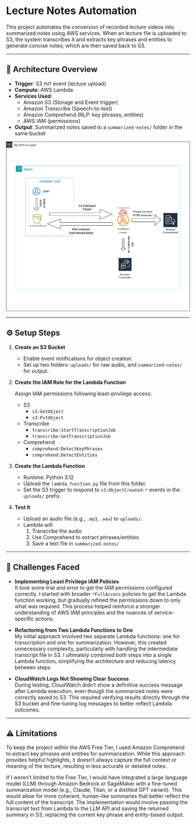 # Lecture Notes Automation 
This project automates the conversion of recorded lecture videos into summarized notes using AWS services. When an lecture file is uploaded to S3, the system transcribes it and extracts key phrases and entities to generate concise notes, which are then saved back to S3.

---

## 🧩 Architecture Overview

- **Trigger**: S3 `PUT` event (lecture upload)
- **Compute**: AWS Lambda
- **Services Used**:
  - Amazon S3 (Storage and Event trigger)
  - Amazon Transcribe (Speech-to-text)
  - Amazon Comprehend (NLP: key phrases, entities)
  - AWS IAM (permissions)
- **Output**: Summarized notes saved to a `summarized-notes/` folder in the same bucket

![Architecture Diagram](LectureNotesAutomation.png)

---

## ⚙️ Setup Steps

1. **Create an S3 Bucket**
   - Enable event notifications for object creation.
   - Set up two folders: `uploads/` for raw audio, and `summarized-notes/` for output.

2. **Create the IAM Role for the Lambda Function**
 
    Assign IAM permissions following least-privilege access:
   - S3
     - `s3:GetObject`
     - `s3:PutObject`
   - Transcribe
     - `transcribe:StartTranscriptionJob`
     - `transcribe:GetTranscriptionJob`
   - Comprehend
     - `comprehend:DetectKeyPhrases`
     - `comprehend:DetectEntities`

3. **Create the Lambda Function**
   - Runtime: Python 3.12
   - Upload the `lambda_function.py` file from this folder.
   - Set the S3 trigger to respond to `s3:ObjectCreated:*` events in the `uploads/` prefix.

4. **Test It**
   - Upload an audio file (e.g., `.mp3`, `.wav`) to `uploads/`.
   - Lambda will:
     1. Transcribe the audio
     2. Use Comprehend to extract phrases/entities
     3. Save a text file in `summarized-notes/`

---

## 🧱 Challenges Faced

- **Implementing Least Privilege IAM Policies**  
  It took some trial and error to get the IAM permissions configured correctly. I started with broader `*FullAccess` policies to get the Lambda function working, but gradually refined the permissions down to only what was required. This process helped reinforce a stronger understanding of AWS IAM principles and the nuances of service-specific actions.

- **Refactoring from Two Lambda Functions to One**  
  My initial approach involved two separate Lambda functions: one for transcription and one for summarization. However, this created unnecessary complexity, particularly with handling the intermediate transcript file in S3. I ultimately combined both steps into a single Lambda function, simplifying the architecture and reducing latency between steps.

- **CloudWatch Logs Not Showing Clear Success**  
  During testing, CloudWatch didn’t show a definitive success message after Lambda execution, even though the summarized notes were correctly saved to S3. This required verifying results directly through the S3 bucket and fine-tuning log messages to better reflect Lambda outcomes.

---

## ⚠️ Limitations

To keep the project within the AWS Free Tier, I used Amazon Comprehend to extract key phrases and entities for summarization. While this approach provides helpful highlights, it doesn’t always capture the full context or meaning of the lecture, resulting in less accurate or detailed notes.

If I weren’t limited to the Free Tier, I would have integrated a large language model (LLM) through Amazon Bedrock or SageMaker with a fine-tuned summarization model (e.g., Claude, Titan, or a distilled GPT variant). This would allow for more coherent, human-like summaries that better reflect the full content of the transcript. The implementation would involve passing the transcript text from Lambda to the LLM API and saving the returned summary in S3, replacing the current key phrase and entity-based output.

